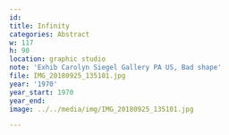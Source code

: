 ```yaml
---
id:
title: Infinity
categories: Abstract
w: 117
h: 90
location: graphic studio
note: 'Exhib Carolyn Siegel Gallery PA US, Bad shape'
file: IMG_20180925_135101.jpg
year: '1970'
year_start: 1970
year_end:
image: ../../media/img/IMG_20180925_135101.jpg

---
```

